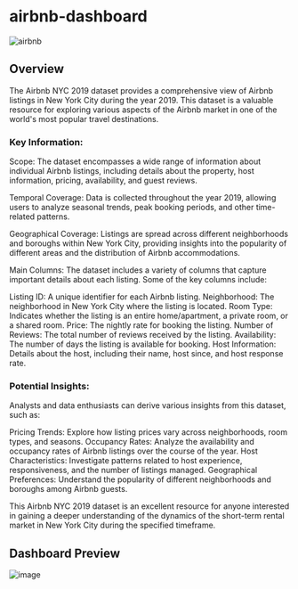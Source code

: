 # airbnb-dashboard

![airbnb](https://github.com/suyash-2003/airbnb-dashboard/assets/110352830/9b24f576-37ad-493e-bf34-adedbdc5c420)


## Overview
The Airbnb NYC 2019 dataset provides a comprehensive view of Airbnb listings in New York City during the year 2019. This dataset is a valuable resource for exploring various aspects of the Airbnb market in one of the world's most popular travel destinations.

### Key Information:
Scope: The dataset encompasses a wide range of information about individual Airbnb listings, including details about the property, host information, pricing, availability, and guest reviews.

Temporal Coverage: Data is collected throughout the year 2019, allowing users to analyze seasonal trends, peak booking periods, and other time-related patterns.

Geographical Coverage: Listings are spread across different neighborhoods and boroughs within New York City, providing insights into the popularity of different areas and the distribution of Airbnb accommodations.

Main Columns:
The dataset includes a variety of columns that capture important details about each listing. Some of the key columns include:

Listing ID: A unique identifier for each Airbnb listing.
Neighborhood: The neighborhood in New York City where the listing is located.
Room Type: Indicates whether the listing is an entire home/apartment, a private room, or a shared room.
Price: The nightly rate for booking the listing.
Number of Reviews: The total number of reviews received by the listing.
Availability: The number of days the listing is available for booking.
Host Information: Details about the host, including their name, host since, and host response rate.


### Potential Insights:
Analysts and data enthusiasts can derive various insights from this dataset, such as:

Pricing Trends: Explore how listing prices vary across neighborhoods, room types, and seasons.
Occupancy Rates: Analyze the availability and occupancy rates of Airbnb listings over the course of the year.
Host Characteristics: Investigate patterns related to host experience, responsiveness, and the number of listings managed.
Geographical Preferences: Understand the popularity of different neighborhoods and boroughs among Airbnb guests.

This Airbnb NYC 2019 dataset is an excellent resource for anyone interested in gaining a deeper understanding of the dynamics of the short-term rental market in New York City during the specified timeframe.

## Dashboard Preview
![image](https://github.com/suyash-2003/airbnb-dashboard/assets/110352830/4b55e3f9-5165-4f50-b330-aabe5921d4cc)
